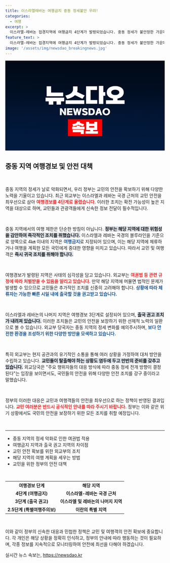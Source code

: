 ```yaml
---
title: 이스라엘레바논 여행금지 중동 정세불안 우려!
categories:
  - 여행
excerpt: >
  이스라엘-레바논 접경지역에 여행금지 4단계가 발령되었습니다. 중동 정세가 불안정한 가운데, 외교부는 교민 안전 확보를 최우선으로 삼아 즉각적인 철수를 권고하고 있습니다. 중동 여행을 계획하고 있다면 주의가 필요합니다!
feature_text: >
  이스라엘-레바논 접경지역에 여행금지 4단계가 발령되었습니다. 중동 정세가 불안정한 가운데, 외교부는 교민 안전 확보를 최우선으로 삼아 즉각적인 철수를 권고하고 있습니다. 중동 여행을 계획하고 있다면 주의가 필요합니다!
image: '/assets/img/newsdao_breakingnews.jpg'
---
```


<p><img src="/assets/img/newsdao_breakingnews.jpg" alt="bookingtag 속보" /></p>

<h2 data-ke-size="size26">중동 지역 여행경보 및 안전 대책</h2>

<p data-ke-size="size16">&nbsp;</p>

<p>중동 지역의 정세가 날로 악화되면서, 우리 정부는 교민의 안전을 확보하기 위해 다양한 노력을 기울이고 있습니다. 최근 외교부는 이스라엘과 레바논 국경 근처의 교민 안전을 최우선으로 삼아 <b><span style="color: #ee2323;">여행경보를 4단계로 올렸습니다.</span></b> 이러한 조치는 확전 가능성이 높은 지역을 대상으로 하며, 교민들과 관광객들에게 신속한 정보 전달이 필수적입니다. </p>

<p data-ke-size="size16">&nbsp;</p>

<p>중동 지역에서의 여행 제한은 단순한 방침이 아닙니다. <b><span style="background-color: #21538527;">정부는 해당 지역에 대한 위험성을 감안하여 즉각적인 조치를 취했습니다.</span></b> 이스라엘과 레바논 국경의 블루라인을 기준으로 양쪽으로 4㎞ 이내의 지역은 <b><span style="color: #1a5490;">여행금지</span></b>로 지정되어 있으며, 
이는 해당 지역에 체류하거나 여행을 계획한 모든 국민에게 중대한 영향을 미치고 있습니다. 따라서 교민 및 여행객은 <b><span style="background-color: #21538527;">즉시 귀국 조치를 취해야 합니다.</span></b></p>

<p data-ke-size="size16">&nbsp;</p>

<p>여행경보가 발령된 지역은 사태의 심각성을 담고 있습니다. 외교부는 <b><span style="color: #ee2323;">여권법 등 관련 규정에 따라 처벌받을 수 있음을 알리고 있습니다.</span></b> 만약 해당 지역에 머물면 법적인 문제가 발생할 수 있으므로 교민들은 추가적인 조치를 신중히 고려해야 합니다. <b><span style="color: #1a5490;">상황에 따라 체류자는 가능한 빠른 시일 내에 출국할 것을 권고받고 있습니다.</span></b> </p>

<p data-ke-size="size16">&nbsp;</p>

<p>이스라엘과 레바논의 나머지 지역은 여행경보 3단계로 설정되어 있으며, <b><span style="background-color: #21538527;">출국 권고 조치가 내려져 있습니다.</span></b> 이러한 조치들은 교민의 안전을 보장하기 위한 선제적 노력의 일환으로 볼 수 있습니다. 외교부 당국자는 중동 지역의 정세 변화를 예의주시하며, <b><span style="color: #1a5490;">보다 안전한 환경을 조성하기 위한 다양한 방안을 모색하고 있습니다.</span></b></p>

<p data-ke-size="size16">&nbsp;</p>

<p>특히 외교부는 현지 공관과의 유기적인 소통을 통해 여러 상황을 가정하여 대처 방안을 수립하고 있습니다. <b><span style="background-color: #21538527;">교민들이 탈출해야 하는 상황도 염두에 두고 만반의 준비를 갖추고 있습니다.</span></b> 외교당국은 "주요 행위자들의 대응 방식에 따라 중동 정세 전개 방향이 결정된다"는 입장을 보이면서도, 국민들의 안전을 위해 다양한 안전 조치를 강구 중이라고 말했습니다.</p>

<p data-ke-size="size16">&nbsp;</p>

<p>정부의 이러한 대응은 교민과 여행객들의 안전을 최우선으로 하는 정책이 반영된 결과입니다. <b><span style="color: #ee2323;">교민 여러분은 반드시 공식적인 안내를 따라 주시기 바랍니다.</span></b> 정부는 이와 같은 위기 상황에서도 국민의 안전을 보장하기 위한 모든 조치를 취할 예정입니다.</p>

<p data-ke-size="size16">&nbsp;</p>

<hr>

<ul>
<li>중동 지역의 정세 악화로 인한 여권법 적용</li>
<li>여행금지 지역과 출국 권고 지역의 차이점</li>
<li>교민 안전 확보를 위한 외교부의 조치</li>
<li>해당 지역의 여행 계획을 세우는 방법</li>
<li>교민을 위한 정부의 안전 대책</li>
</ul>

<p data-ke-size="size16">&nbsp;</p>

<table>
<tr>
<td style="text-align: center; height: 17px;"><b>여행경보 단계</b></td>
<td style="text-align: center; height: 17px;"><b>해당 지역</b></td>
</tr>
<tr>
<td style="text-align: center; height: 17px;"><b>4단계 (여행금지)</b></td>
<td style="text-align: center; height: 17px;"><b>이스라엘-레바논 국경 근처</b></td>
</tr>
<tr>
<td style="text-align: center; height: 17px;"><b>3단계 (출국 권고)</b></td>
<td style="text-align: center; height: 17px;"><b>이스라엘 및 레바논의 나머지 지역</b></td>
</tr>
<tr>
<td style="text-align: center; height: 17px;"><b>2.5단계 (특별여행주의보)</b></td>
<td style="text-align: center; height: 17px;"><b>이란의 특별 지역</b></td>
</tr>
</table>

<p data-ke-size="size16">&nbsp;</p>

<p>이와 같이 정부의 신속한 대응과 민첩한 정책은 교민 및 여행객의 안전 확보에 중요합니다. 각 개인은 해당 상황을 정확히 인식하고, 정부의 안내에 따라 행동하는 것이 필요하며, 각종 정보를 지속적으로 모니터링하여 안전에 최선을 다해야 하겠습니다.</p>
실시간 뉴스 속보는, <a href="https://newsdao.kr" rel="dofollow">https://newsdao.kr</a>


